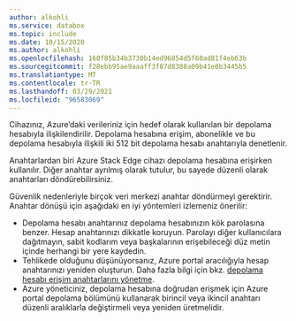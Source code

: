 ```yaml
---
author: alkohli
ms.service: databox
ms.topic: include
ms.date: 10/15/2020
ms.author: alkohli
ms.openlocfilehash: 160f85b34b3730b14ed96854d5f60ad81f4eb63b
ms.sourcegitcommit: f28ebb95ae9aaaff3f87d8388a09b41e0b3445b5
ms.translationtype: MT
ms.contentlocale: tr-TR
ms.lasthandoff: 03/29/2021
ms.locfileid: "96583069"
---
```

Cihazınız, Azure’daki verileriniz için hedef olarak kullanılan bir depolama hesabıyla ilişkilendirilir. Depolama hesabına erişim, abonelikle ve bu depolama hesabıyla ilişkili iki 512 bit depolama hesabı anahtarıyla denetlenir.

Anahtarlardan biri Azure Stack Edge cihazı depolama hesabına erişirken kullanılır. Diğer anahtar ayrılmış olarak tutulur, bu sayede düzenli olarak anahtarları döndürebilirsiniz.

Güvenlik nedenleriyle birçok veri merkezi anahtar döndürmeyi gerektirir. Anahtar dönüşü için aşağıdaki en iyi yöntemleri izlemeniz önerilir:

- Depolama hesabı anahtarınız depolama hesabınızın kök parolasına benzer. Hesap anahtarınızı dikkatle koruyun. Parolayı diğer kullanıcılara dağıtmayın, sabit kodlarım veya başkalarının erişebileceği düz metin içinde herhangi bir yere kaydedin.
- Tehlikede olduğunu düşünüyorsanız, Azure portal aracılığıyla hesap anahtarınızı yeniden oluşturun. Daha fazla bilgi için bkz. [depolama hesabı erişim anahtarlarını yönetme](../articles/storage/common/storage-account-keys-manage.md).
- Azure yöneticiniz, depolama hesabına doğrudan erişmek için Azure portal depolama bölümünü kullanarak birincil veya ikincil anahtarı düzenli aralıklarla değiştirmeli veya yeniden üretmelidir.